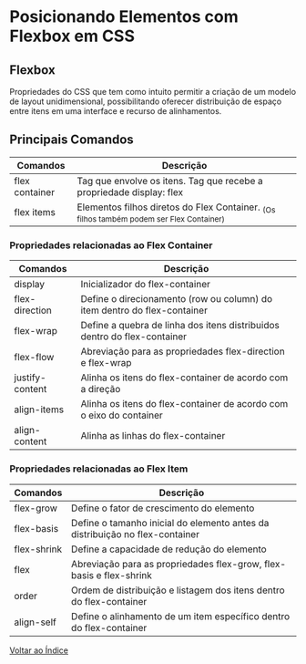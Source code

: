 
# Posicionando Elementos com Flexbox em CSS

## Flexbox

Propriedades do CSS que tem como intuito permitir a criação de um modelo de layout unidimensional, possibilitando oferecer distribuição de espaço entre itens em uma interface e recurso de alinhamentos.

## Principais Comandos

| Comandos       | Descrição                                                                                          |
|----------------|----------------------------------------------------------------------------------------------------|
| flex container | Tag que envolve os itens. Tag que recebe a propriedade display: flex                               |
| flex items     | Elementos filhos diretos do Flex Container. <sub>(Os filhos também podem ser Flex Container)</sub> |

### Propriedades relacionadas ao Flex Container

| Comandos           | Descrição                                                                                      |
|--------------------|------------------------------------------------------------------------------------------------|
| display            | Inicializador do flex-container                                                                |
| flex-direction     | Define o direcionamento (row ou column) do item dentro do flex-container                       |
| flex-wrap          | Define a quebra de linha dos itens distribuidos dentro do flex-container                       |
| flex-flow          | Abreviação para as propriedades flex-direction e flex-wrap                                     |
| justify-content    | Alinha os itens do flex-container de acordo com a direção                                      |
| align-items        | Alinha os itens do flex-container de acordo com o eixo do container                            |
| align-content      | Alinha as linhas do flex-container                                                             |

### Propriedades relacionadas ao Flex Item

| Comandos           | Descrição                                                                                      |
|--------------------|------------------------------------------------------------------------------------------------|
| flex-grow          | Define o fator de crescimento do elemento                                                      |
| flex-basis         | Define o tamanho inicial do elemento antes da distribuição no flex-container                   |
| flex-shrink        | Define a capacidade de redução do elemento                                                     |
| flex               | Abreviação para as propriedades flex-grow, flex-basis e flex-shrink                            |
| order              | Ordem de distribuição e listagem dos itens dentro do flex-container                            |
| align-self         | Define o alinhamento de um item específico dentro do flex-container                            |



[Voltar ao Índice](https://github.com/DavidRodrigues/dio-anotacoes)